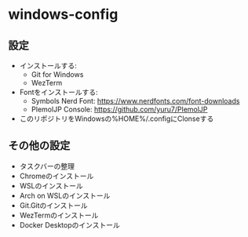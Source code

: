 # windows-config

## 設定

- インストールする:
  - Git for Windows
  - WezTerm
- Fontをインストールする:
  - Symbols Nerd Font: https://www.nerdfonts.com/font-downloads
  - PlemolJP Console: https://github.com/yuru7/PlemolJP
- このリポジトリをWindowsの%HOME%/.configにClonseする

## その他の設定

- タスクバーの整理
- Chromeのインストール
- WSLのインストール
- Arch on WSLのインストール
- Git.Gitのインストール
- WezTermのインストール
- Docker Desktopのインストール
